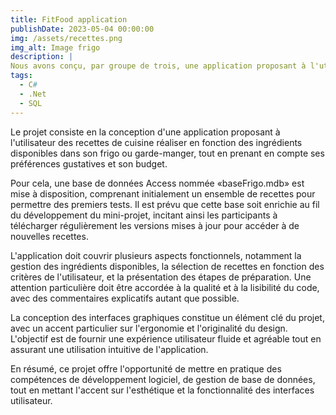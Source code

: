 ```yaml
---
title: FitFood application
publishDate: 2023-05-04 00:00:00
img: /assets/recettes.png
img_alt: Image frigo
description: |
Nous avons conçu, par groupe de trois, une application proposant à l'utilisateur des recettes de cuisine en fonction de nombreux paramètres le concernant, tels que les aliments dont il dispose, son budget, ses préférences...
tags:
  - C#
  - .Net
  - SQL
---
```


Le projet consiste en la conception d'une application proposant à l'utilisateur des recettes de cuisine réaliser en fonction des ingrédients disponibles dans son frigo ou garde-manger, tout en prenant en compte ses préférences gustatives et son budget.

Pour cela, une base de données Access nommée «baseFrigo.mdb» est mise à disposition, comprenant initialement un ensemble de recettes pour permettre des premiers tests. Il est prévu que cette base soit enrichie au fil du développement du mini-projet, incitant ainsi les participants à télécharger régulièrement les versions mises à jour pour accéder à de nouvelles recettes.

L'application doit couvrir plusieurs aspects fonctionnels, notamment la gestion des ingrédients disponibles, la sélection de recettes en fonction des critères de l'utilisateur, et la présentation des étapes de préparation. Une attention particulière doit être accordée à la qualité et à la lisibilité du code, avec des commentaires explicatifs autant que possible.

La conception des interfaces graphiques constitue un élément clé du projet, avec un accent particulier sur l'ergonomie et l'originalité du design. L'objectif est de fournir une expérience utilisateur fluide et agréable tout en assurant une utilisation intuitive de l'application.

En résumé, ce projet offre l'opportunité de mettre en pratique des compétences de développement logiciel, de gestion de base de données, tout en mettant l'accent sur l'esthétique et la fonctionnalité des interfaces utilisateur.